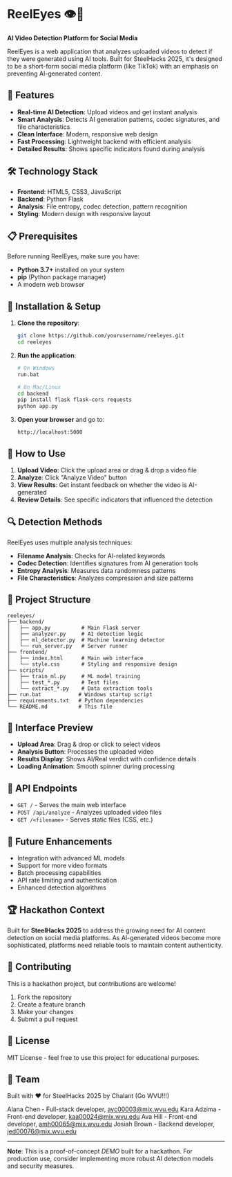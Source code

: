 # ReelEyes 👁️🤖

**AI Video Detection Platform for Social Media**

ReelEyes is a web application that analyzes uploaded videos to detect if they were generated using AI tools. Built for SteelHacks 2025, it's designed to be a short-form social media platform (like TikTok) with an emphasis on preventing AI-generated content.

## 🚀 Features

- **Real-time AI Detection**: Upload videos and get instant analysis
- **Smart Analysis**: Detects AI generation patterns, codec signatures, and file characteristics
- **Clean Interface**: Modern, responsive web design
- **Fast Processing**: Lightweight backend with efficient analysis
- **Detailed Results**: Shows specific indicators found during analysis

## 🛠️ Technology Stack

- **Frontend**: HTML5, CSS3, JavaScript
- **Backend**: Python Flask
- **Analysis**: File entropy, codec detection, pattern recognition
- **Styling**: Modern design with responsive layout

## 📋 Prerequisites

Before running ReelEyes, make sure you have:

- **Python 3.7+** installed on your system
- **pip** (Python package manager)
- A modern web browser

## 🔧 Installation & Setup

1. **Clone the repository**:
   ```bash
   git clone https://github.com/yourusername/reeleyes.git
   cd reeleyes
   ```

2. **Run the application**:
   ```bash
   # On Windows
   run.bat
   
   # On Mac/Linux
   cd backend
   pip install flask flask-cors requests
   python app.py
   ```

3. **Open your browser** and go to:
   ```
   http://localhost:5000
   ```

## 🎯 How to Use

1. **Upload Video**: Click the upload area or drag & drop a video file
2. **Analyze**: Click "Analyze Video" button
3. **View Results**: Get instant feedback on whether the video is AI-generated
4. **Review Details**: See specific indicators that influenced the detection

## 🔍 Detection Methods

ReelEyes uses multiple analysis techniques:

- **Filename Analysis**: Checks for AI-related keywords
- **Codec Detection**: Identifies signatures from AI generation tools
- **Entropy Analysis**: Measures data randomness patterns
- **File Characteristics**: Analyzes compression and size patterns

## 📁 Project Structure

```
reeleyes/
├── backend/
│   ├── app.py          # Main Flask server
│   ├── analyzer.py     # AI detection logic
│   ├── ml_detector.py  # Machine learning detector
│   └── run_server.py   # Server runner
├── frontend/
│   ├── index.html      # Main web interface
│   └── style.css       # Styling and responsive design
├── scripts/
│   ├── train_ml.py     # ML model training
│   ├── test_*.py       # Test files
│   └── extract_*.py    # Data extraction tools
├── run.bat            # Windows startup script
├── requirements.txt   # Python dependencies
└── README.md          # This file
```

## 🎨 Interface Preview

- **Upload Area**: Drag & drop or click to select videos
- **Analysis Button**: Processes the uploaded video
- **Results Display**: Shows AI/Real verdict with confidence details
- **Loading Animation**: Smooth spinner during processing

## 🚀 API Endpoints

- `GET /` - Serves the main web interface
- `POST /api/analyze` - Analyzes uploaded video files
- `GET /<filename>` - Serves static files (CSS, etc.)

## 🔮 Future Enhancements

- Integration with advanced ML models
- Support for more video formats
- Batch processing capabilities
- API rate limiting and authentication
- Enhanced detection algorithms

## 🏆 Hackathon Context

Built for **SteelHacks 2025** to address the growing need for AI content detection on social media platforms. As AI-generated videos become more sophisticated, platforms need reliable tools to maintain content authenticity.

## 🤝 Contributing

This is a hackathon project, but contributions are welcome!

1. Fork the repository
2. Create a feature branch
3. Make your changes
4. Submit a pull request

## 📄 License

MIT License - feel free to use this project for educational purposes.

## 👥 Team

Built with ❤️ for SteelHacks 2025 by Chalant (Go WVU!!!)

Alana Chen - Full-stack developer, ayc00003@mix.wvu.edu
Kara Adzima - Front-end developer, kaa00024@mix.wvu.edu
Ava Hill - Front-end developer, amh00065@mix.wvu.edu
Josiah Brown - Backend developer, jed00076@mix.wvu.edu

---

**Note**: This is a proof-of-concept *DEMO* built for a hackathon. For production use, consider implementing more robust AI detection models and security measures.